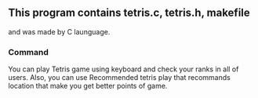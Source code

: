 ## This program contains tetris.c, tetris.h, makefile

and was made by C launguage.

### Command

You can play Tetris game using keyboard and check your ranks in all of users. Also, you can use Recommended tetris play that recommands location that make you get better points of game.